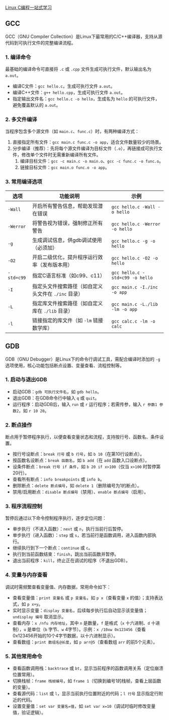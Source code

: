 [Linux C编程一站式学习](https://akaedu.github.io/book/index.html)

## GCC

GCC（GNU Compiler Collection）是Linux下最常用的C/C++编译器，支持从源代码到可执行文件的完整编译流程。

### 1. 编译命令

最基础的编译命令可直接将 `.c` 或 `.cpp` 文件生成可执行文件，默认输出名为 `a.out`。

- 编译C文件：`gcc hello.c`，生成可执行文件 `a.out`。
- 编译C++文件：`g++ hello.cpp`，生成可执行文件 `a.out`。
- 指定输出文件名：`gcc hello.c -o hello`，生成名为 `hello` 的可执行文件，避免覆盖默认的 `a.out`。

### 2. 多文件编译

当程序包含多个源文件（如 `main.c`、`func.c`）时，有两种编译方式：

1. 直接指定所有文件：`gcc main.c func.c -o app`，适合文件数量较少的场景。
2. 分步编译（推荐）：先将每个源文件编译为目标文件（`.o`），再链接成可执行文件，修改单个文件时无需重新编译所有文件。
    1. 编译目标文件：`gcc -c main.c -o main.o`、`gcc -c func.c -o func.o`。
    1. 链接目标文件：`gcc main.o func.o -o app`。

### 3. 常用编译选项

| 选项       | 功能说明                                            | 示例                            |
| ---------- | --------------------------------------------------- | ------------------------------- |
| `-Wall`    | 开启所有警告信息，帮助发现潜在错误                  | `gcc hello.c -Wall -o hello`    |
| `-Werror`  | 将警告视为错误，强制修正所有警告                    | `gcc hello.c -Werror -o hello`  |
| `-g`       | 生成调试信息，供gdb调试使用（必须加）               | `gcc hello.c -g -o hello`       |
| `-O2`      | 开启二级优化，提升程序运行效率（发布版本用）        | `gcc hello.c -O2 -o hello`      |
| `-std=c99` | 指定C语言标准（如c99、c11）                         | `gcc hello.c -std=c99 -o hello` |
| `-I`       | 指定头文件搜索路径（如自定义头文件在 `./inc` 目录） | `gcc main.c -I./inc -o app`     |
| `-L`       | 指定库文件搜索路径（如自定义库在 `./lib` 目录）     | `gcc main.c -L./lib -lm -o app` |
| `-l`       | 链接指定的库文件（如 `-lm` 链接数学库）             | `gcc calc.c -lm -o calc`        |

## GDB

GDB（GNU Debugger）是Linux下的命令行调试工具，需配合编译时添加的 `-g` 选项使用，核心功能包括断点设置、变量查看、流程控制等。

### 1. 启动与退出GDB

- 启动GDB：`gdb 可执行文件名`，如 `gdb hello`。
- 退出GDB：在GDB命令行中输入 `q` 或 `quit`。
- 运行程序：启动GDB后，输入 `run` 或 `r` 运行程序；若需传参，输入 `r 参数1 参数2`，如 `r 10 20`。

### 2. 断点操作

断点用于暂停程序执行，以便查看变量状态和流程，支持按行号、函数名、条件设置。

- 按行号设断点：`break 行号` 或 `b 行号`，如 `b 10`（在第10行设断点）。
- 按函数名设断点：`break 函数名`，如 `b add`（在 `add` 函数入口设断点）。
- 设条件断点：`break 行号 if 条件`，如 `b 20 if x>100`（仅当 `x>100` 时暂停第20行）。
- 查看所有断点：`info breakpoints` 或 `info b`。
- 删除断点：`delete 断点编号`，如 `delete 1`（删除编号为1的断点）。
- 禁用/启用断点：`disable 断点编号`（禁用）、`enable 断点编号`（启用）。

### 3. 程序流程控制

暂停后通过以下命令控制程序执行，逐步定位问题：

- 单步执行（不进入函数）：`next` 或 `n`，执行当前行后暂停。
- 单步执行（进入函数）：`step` 或 `s`，若当前行是函数调用，进入函数内部执行。
- 继续执行到下一个断点：`continue` 或 `c`。
- 执行到当前函数结束：`finish`，跳出当前函数并暂停。
- 退出当前程序：`kill`，终止正在调试的程序（不退出GDB）。

### 4. 变量与内存查看

调试时需频繁查看变量值、内存数据，常用命令如下：

- 查看变量值：`print 变量名` 或 `p 变量名`，如 `p x`（查看变量 `x` 的值）；支持表达式，如 `p x+y`。
- 实时显示变量：`display 变量名`，后续每步执行后自动显示该变量值；`undisplay 编号` 取消显示。
- 查看内存：`x /nfu 内存地址`，其中 `n` 是数量，`f` 是格式（`x` 十六进制、`d` 十进制），`u` 是单位（`b` 字节、`w` 4字节）。示例：`x /10xw 0x123456`（查看0x123456开始的10个4字节数据，以十六进制显示）。
- 查看数组：`print 数组名@长度`，如 `p arr@5`（查看数组 `arr` 的前5个元素）。

### 5. 其他常用命令

- 查看函数调用栈：`backtrace` 或 `bt`，显示当前程序的函数调用关系（定位崩溃位置常用）。
- 切换栈帧：`frame 栈帧编号`，如 `frame 1`（切换到编号1的栈帧，查看上层函数的变量）。
- 查看源代码：`list` 或 `l`，显示当前执行位置附近的代码；`l 行号` 显示指定行附近的代码。
- 设置变量值：`set var 变量名=值`，如 `set var x=10`（调试时临时修改变量值，验证逻辑）。